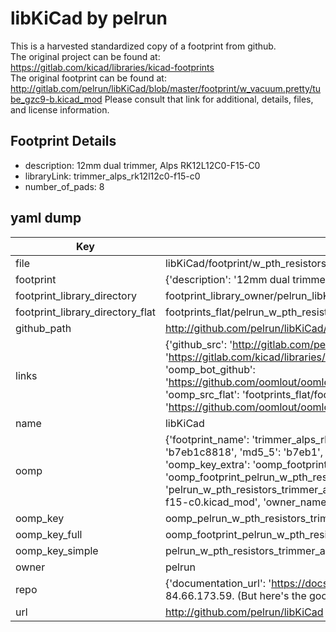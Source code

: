 # libKiCad by pelrun  
This is a harvested standardized copy of a footprint from github.  
The original project can be found at:  
https://gitlab.com/kicad/libraries/kicad-footprints  
The original footprint can be found at:
http://gitlab.com/pelrun/libKiCad/blob/master/footprint/w_vacuum.pretty/tube_gzc9-b.kicad_mod
Please consult that link for additional, details, files, and license information.  
## Footprint Details
* description: 12mm dual trimmer, Alps RK12L12C0-F15-C0  
* libraryLink: trimmer_alps_rk12l12c0-f15-c0  
* number_of_pads: 8  
## yaml dump  
| Key | Value |  
| --- | --- |  
| file | libKiCad/footprint/w_pth_resistors.pretty/trimmer_alps_rk12l12c0-f15-c0.kicad_mod |  
| footprint | {'description': '12mm dual trimmer, Alps RK12L12C0-F15-C0', 'libraryLink': 'trimmer_alps_rk12l12c0-f15-c0', 'number_of_pads': 8} |  
| footprint_library_directory | footprint_library_owner/pelrun_libKiCad |  
| footprint_library_directory_flat | footprints_flat/pelrun_w_pth_resistors_trimmer_alps_rk12l12c0_f15_c0/working |  
| github_path | http://github.com/pelrun/libKiCad/blob/master/footprint/w_pth_resistors.pretty/trimmer_alps_rk12l12c0-f15-c0.kicad_mod |  
| links | {'github_src': 'http://gitlab.com/pelrun/libKiCad/blob/master/footprint/w_vacuum.pretty/tube_gzc9-b.kicad_mod', 'github_src_repo': 'https://gitlab.com/kicad/libraries/kicad-footprints', 'oomp_bot': 'footprints/pelrun_w_pth_resistors_trimmer_alps_rk12l12c0_f15_c0/working', 'oomp_bot_github': 'https://github.com/oomlout/oomlout_oomp_footprint_bot/tree/main/footprints/pelrun_w_pth_resistors_trimmer_alps_rk12l12c0_f15_c0/working', 'oomp_src_flat': 'footprints_flat/footprints_flat/pelrun_w_pth_resistors_trimmer_alps_rk12l12c0_f15_c0/working', 'oomp_src_flat_github': 'https://github.com/oomlout/oomlout_oomp_footprint_src/tree/main/footprints_flat/pelrun_w_pth_resistors_trimmer_alps_rk12l12c0_f15_c0/working'} |  
| name | libKiCad |  
| oomp | {'footprint_name': 'trimmer_alps_rk12l12c0_f15_c0', 'library_name': 'w_pth_resistors', 'md5': 'b7eb1c88183884d8c1d0e68b9cb03658', 'md5_10': 'b7eb1c8818', 'md5_5': 'b7eb1', 'md5_6': 'b7eb1c', 'oomp_key': 'oomp_pelrun_w_pth_resistors_trimmer_alps_rk12l12c0_f15_c0', 'oomp_key_extra': 'oomp_footprint_pelrun_w_pth_resistors_trimmer_alps_rk12l12c0_f15_c0', 'oomp_key_full': 'oomp_footprint_pelrun_w_pth_resistors_trimmer_alps_rk12l12c0_f15_c0_b7eb1c', 'oomp_key_simple': 'pelrun_w_pth_resistors_trimmer_alps_rk12l12c0_f15_c0', 'original_filename': 'libKiCad/footprint/w_pth_resistors.pretty/trimmer_alps_rk12l12c0-f15-c0.kicad_mod', 'owner_name': 'pelrun'} |  
| oomp_key | oomp_pelrun_w_pth_resistors_trimmer_alps_rk12l12c0_f15_c0 |  
| oomp_key_full | oomp_footprint_pelrun_w_pth_resistors_trimmer_alps_rk12l12c0_f15_c0 |  
| oomp_key_simple | pelrun_w_pth_resistors_trimmer_alps_rk12l12c0_f15_c0 |  
| owner | pelrun |  
| repo | {'documentation_url': 'https://docs.github.com/rest/overview/resources-in-the-rest-api#rate-limiting', 'message': "API rate limit exceeded for 84.66.173.59. (But here's the good news: Authenticated requests get a higher rate limit. Check out the documentation for more details.)"} |  
| url | http://github.com/pelrun/libKiCad |  

